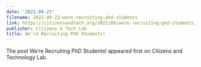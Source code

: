 ```yaml
---
date: '2021-09-23'
filename: 2021-09-23-were-recruiting-phd-students
link: https://citizensandtech.org/2021/09/were-recruiting-phd-students/
publisher: Citizens & Tech Lab
title: We’re Recruiting PhD Students!
---
```


The post We&#8217;re Recruiting PhD Students! appeared first on Citizens and Technology Lab.